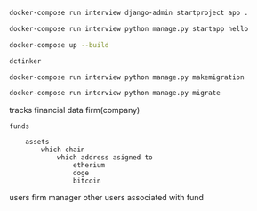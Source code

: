 ```bash
docker-compose run interview django-admin startproject app .
```

```bash
docker-compose run interview python manage.py startapp hello
```

```bash
docker-compose up --build
```

```bash
dctinker
```

```bash
docker-compose run interview python manage.py makemigration
```

```bash
docker-compose run interview python manage.py migrate
```

tracks financial data
    firm(company)

    funds

        assets
            which chain
                which address asigned to
                    etherium
                    doge
                    bitcoin

users
    firm manager
    other users associated with fund